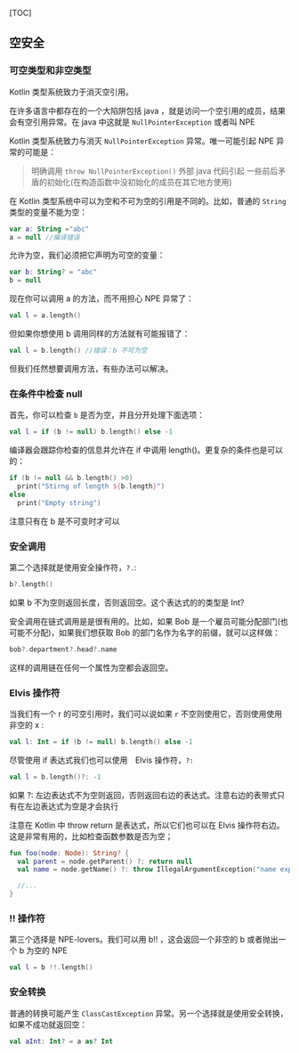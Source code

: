 [TOC]

## 空安全

### 可空类型和非空类型
Kotlin 类型系统致力于消灭空引用。

在许多语言中都存在的一个大陷阱包括 java ，就是访问一个空引用的成员，结果会有空引用异常。在 java 中这就是 `NullPointerException` 或者叫 NPE

Kotlin 类型系统致力与消灭 `NullPointerException` 异常。唯一可能引起 NPE 异常的可能是：

>明确调用 `throw NullPointerException()`
>外部 java 代码引起
>一些前后矛盾的初始化(在构造函数中没初始化的成员在其它地方使用)

在 Kotlin 类型系统中可以为空和不可为空的引用是不同的。比如，普通的 `String` 类型的变量不能为空：

```kotlin
var a: String ="abc"
a = null //编译错误　
```

允许为空，我们必须把它声明为可空的变量：

```kotlin
var b: String? = "abc"
b = null
```

现在你可以调用 a 的方法，而不用担心 NPE 异常了：

```kotlin
val l = a.length()
```

但如果你想使用 b 调用同样的方法就有可能报错了：

```kotlin
val l = b.length() //错误：b 不可为空
```

但我们任然想要调用方法，有些办法可以解决。

### 在条件中检查 null
首先，你可以检查 `b` 是否为空，并且分开处理下面选项：

```kotlin
val l = if (b != null) b.length() else -1
```

编译器会跟踪你检查的信息并允许在 if 中调用 length()。更复杂的条件也是可以的：

```kotlin
if (b != null && b.length() >0)
  print("Stirng of length ${b.length}")
else
  print("Empty string")
```

注意只有在 b 是不可变时才可以

### 安全调用
第二个选择就是使用安全操作符，`?.`:

```kotlin
b?.length()
```

如果 b 不为空则返回长度，否则返回空。这个表达式的的类型是 Int?

安全调用在链式调用是是很有用的。比如，如果 Bob 是一个雇员可能分配部门(也可能不分配)，如果我们想获取 Bob 的部门名作为名字的前缀，就可以这样做：

```kotlin
bob?.department?.head?.name
```
这样的调用链在任何一个属性为空都会返回空。

###  Elvis 操作符
当我们有一个 r 的可空引用时，我们可以说如果 `r` 不空则使用它，否则使用使用非空的 x :

```kotlin
val l: Int = if (b != null) b.length() else -1
```
尽管使用 if 表达式我们也可以使用　Elvis 操作符，`?:`

```kotlin
val l = b.length()?: -1
```
如果 ?: 左边表达式不为空则返回，否则返回右边的表达式。注意右边的表带式只有在左边表达式为空是才会执行

注意在 Kotlin 中 throw return 是表达式，所以它们也可以在 Elvis 操作符右边。这是非常有用的，比如检查函数参数是否为空；

```kotlin
fun foo(node: Node): String? {
  val parent = node.getParent() ?: return null
  val name = node.getName() ?: throw IllegalArgumentException("name expected")

  //...
}
```
###  !! 操作符
第三个选择是 NPE-lovers。我们可以用 b!! ，这会返回一个非空的 b 或者抛出一个 b 为空的 NPE

```kotlin
val l = b !!.length()
```
### 安全转换
普通的转换可能产生 `ClassCastException` 异常。另一个选择就是使用安全转换，如果不成功就返回空：

```kotlin
val aInt: Int? = a as? Int
```
